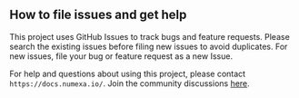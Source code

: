 ## How to file issues and get help  

This project uses GitHub Issues to track bugs and feature requests. Please search the existing 
issues before filing new issues to avoid duplicates.  For new issues, file your bug or 
feature request as a new Issue.

For help and questions about using this project, please contact `https://docs.numexa.io/`. Join the community discussions [here](https://discord.com/invite/mVBMKVCv).